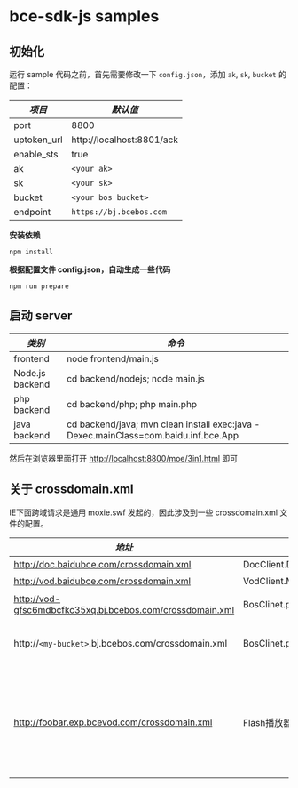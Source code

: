 # bce-sdk-js samples

## 初始化

运行 sample 代码之前，首先需要修改一下 `config.json`，添加 `ak`, `sk`, `bucket` 的配置：

|*项目*|*默认值*|
|-------|--------|
|port|8800|
|uptoken_url|http://localhost:8801/ack|
|enable_sts|true|
|ak|`<your ak>`|
|sk|`<your sk>`|
|bucket|`<your bos bucket>`|
|endpoint|`https://bj.bcebos.com`|

**安装依赖**

```
npm install
```

**根据配置文件 config.json，自动生成一些代码**

```
npm run prepare
```

## 启动 server

|*类别*|*命令*|
|------|------|
|frontend|node frontend/main.js|
|Node.js backend|cd backend/nodejs; node main.js|
|php backend|cd backend/php; php main.php|
|java backend|cd backend/java; mvn clean install exec:java -Dexec.mainClass=com.baidu.inf.bce.App|

然后在浏览器里面打开 <http://localhost:8800/moe/3in1.html> 即可

## 关于 crossdomain.xml

IE下面跨域请求是通用 moxie.swf 发起的，因此涉及到一些 crossdomain.xml 文件的配置。

|*地址*|*作用*|*状态*|
|------|------|------|
|http://doc.baidubce.com/crossdomain.xml|DocClient.Document.createFromBos()|正常|
|http://vod.baidubce.com/crossdomain.xml|VodClient.Media.apply()|正常|
|http://vod-gfsc6mdbcfkc35xq.bj.bcebos.com/crossdomain.xml|BosClinet.putObject...|**需要初始化**|
|http://`<my-bucket>`.bj.bcebos.com/crossdomain.xml|BosClinet.putObject....|`npm run prepare`自动初始化|
|http://foobar.exp.bcevod.com/crossdomain.xml|Flash播放器|**需要初始化，另外访问权限受到策略组防盗链的影响**|


